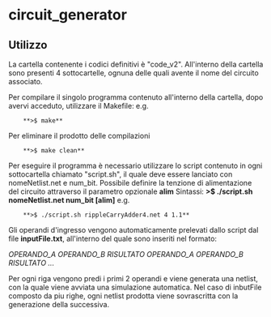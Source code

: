 # circuit_generator

## Utilizzo
La cartella contenente i codici definitivi è "code_v2". All'interno della cartella sono presenti 4 sottocartelle, ognuna delle quali avente il nome del circuito associato.

Per compilare il singolo programma contenuto all'interno della cartella, dopo avervi acceduto, utilizzare il Makefile:
e.g.
```
    **>$ make**
```
Per eliminare il prodotto delle compilazioni 
```
    **>$ make clean**
```
Per eseguire il programma è necessario utilizzare lo script contenuto in ogni sottocartella chiamato "script.sh", il quale deve essere lanciato con nomeNetlist.net e num_bit. Possibile definire la tenzione di alimentazione del circuito attraverso il parametro opzionale **alim**
Sintassi:
**>$ ./script.sh nomeNetlist.net num_bit [alim]**
e.g.
```
    **>$ ./script.sh rippleCarryAdder4.net 4 1.1**
```

Gli operandi d'ingresso vengono automaticamente prelevati dallo script dal file **inputFile.txt**, all'interno del quale sono inseriti nel formato: 

*OPERANDO_A OPERANDO_B RISULTATO*
*OPERANDO_A OPERANDO_B RISULTATO*
*...*
    
Per ogni riga vengono predi i primi 2 operandi e viene generata una netlist, con la quale viene avviata una simulazione automatica. Nel caso di inbutFile composto da piu righe, ogni netlist prodotta viene sovrascritta con la generazione della successiva.
